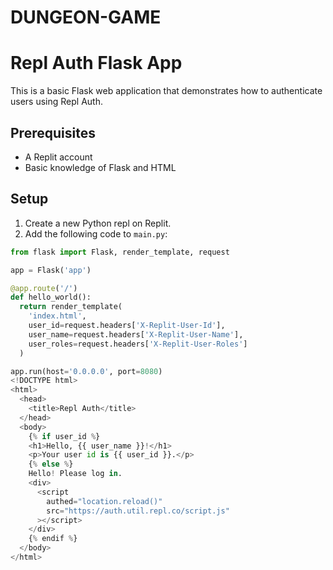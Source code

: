 # DUNGEON-GAME
# Repl Auth Flask App

This is a basic Flask web application that demonstrates how to authenticate users using Repl Auth.

## Prerequisites

* A Replit account
* Basic knowledge of Flask and HTML

## Setup

1. Create a new Python repl on Replit.
2. Add the following code to `main.py`:

```python
from flask import Flask, render_template, request

app = Flask('app')

@app.route('/')
def hello_world():
  return render_template(
    'index.html',
    user_id=request.headers['X-Replit-User-Id'],
    user_name=request.headers['X-Replit-User-Name'],
    user_roles=request.headers['X-Replit-User-Roles']
  )

app.run(host='0.0.0.0', port=8080)
<!DOCTYPE html>
<html>
  <head>
    <title>Repl Auth</title>
  </head>
  <body>
    {% if user_id %}
    <h1>Hello, {{ user_name }}!</h1>
    <p>Your user id is {{ user_id }}.</p>
    {% else %}
    Hello! Please log in.
    <div>
      <script
        authed="location.reload()"
        src="https://auth.util.repl.co/script.js"
      ></script>
    </div>
    {% endif %}
  </body>
</html>
